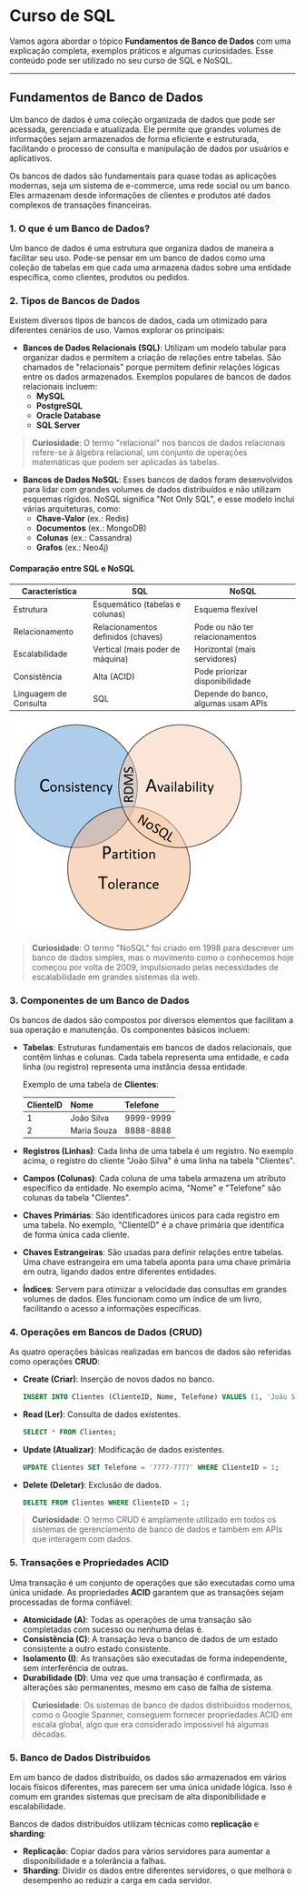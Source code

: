# Curso de SQL
Vamos agora abordar o tópico **Fundamentos de Banco de Dados** com uma explicação completa, exemplos práticos e algumas curiosidades. Esse conteúdo pode ser utilizado no seu curso de SQL e NoSQL.

---

## Fundamentos de Banco de Dados

Um banco de dados é uma coleção organizada de dados que pode ser acessada, gerenciada e atualizada. Ele permite que grandes volumes de informações sejam armazenados de forma eficiente e estruturada, facilitando o processo de consulta e manipulação de dados por usuários e aplicativos.

Os bancos de dados são fundamentais para quase todas as aplicações modernas, seja um sistema de e-commerce, uma rede social ou um banco. Eles armazenam desde informações de clientes e produtos até dados complexos de transações financeiras.

### 1. O que é um Banco de Dados?

Um banco de dados é uma estrutura que organiza dados de maneira a facilitar seu uso. Pode-se pensar em um banco de dados como uma coleção de tabelas em que cada uma armazena dados sobre uma entidade específica, como clientes, produtos ou pedidos.

### 2. Tipos de Bancos de Dados

Existem diversos tipos de bancos de dados, cada um otimizado para diferentes cenários de uso. Vamos explorar os principais:

- **Bancos de Dados Relacionais (SQL)**: Utilizam um modelo tabular para organizar dados e permitem a criação de relações entre tabelas. São chamados de "relacionais" porque permitem definir relações lógicas entre os dados armazenados. Exemplos populares de bancos de dados relacionais incluem:
  - **MySQL**
  - **PostgreSQL**
  - **Oracle Database**
  - **SQL Server**

> **Curiosidade**: O termo "relacional" nos bancos de dados relacionais refere-se à álgebra relacional, um conjunto de operações matemáticas que podem ser aplicadas às tabelas.

- **Bancos de Dados NoSQL**: Esses bancos de dados foram desenvolvidos para lidar com grandes volumes de dados distribuídos e não utilizam esquemas rígidos. NoSQL significa "Not Only SQL", e esse modelo inclui várias arquiteturas, como:
  - **Chave-Valor** (ex.: Redis)
  - **Documentos** (ex.: MongoDB)
  - **Colunas** (ex.: Cassandra)
  - **Grafos** (ex.: Neo4j)

#### Comparação entre SQL e NoSQL

| Característica            | SQL                                     | NoSQL                                  |
|---------------------------|-----------------------------------------|----------------------------------------|
| Estrutura                  | Esquemático (tabelas e colunas)         | Esquema flexível                       |
| Relacionamento             | Relacionamentos definidos (chaves)      | Pode ou não ter relacionamentos        |
| Escalabilidade             | Vertical (mais poder de máquina)        | Horizontal (mais servidores)           |
| Consistência               | Alta (ACID)                             | Pode priorizar disponibilidade         |
| Linguagem de Consulta      | SQL                                     | Depende do banco, algumas usam APIs    |

![acid](../assets/acid.png) 


> **Curiosidade**: O termo "NoSQL" foi criado em 1998 para descrever um banco de dados simples, mas o movimento como o conhecemos hoje começou por volta de 2009, impulsionado pelas necessidades de escalabilidade em grandes sistemas da web.

### 3. Componentes de um Banco de Dados

Os bancos de dados são compostos por diversos elementos que facilitam a sua operação e manutenção. Os componentes básicos incluem:

- **Tabelas**: Estruturas fundamentais em bancos de dados relacionais, que contêm linhas e colunas. Cada tabela representa uma entidade, e cada linha (ou registro) representa uma instância dessa entidade.
  
  Exemplo de uma tabela de **Clientes**:
  
  | ClienteID | Nome         | Telefone       |
  |-----------|--------------|----------------|
  | 1         | João Silva   | 9999-9999      |
  | 2         | Maria Souza  | 8888-8888      |

- **Registros (Linhas)**: Cada linha de uma tabela é um registro. No exemplo acima, o registro do cliente "João Silva" é uma linha na tabela "Clientes".
  
- **Campos (Colunas)**: Cada coluna de uma tabela armazena um atributo específico da entidade. No exemplo acima, "Nome" e "Telefone" são colunas da tabela "Clientes".
  
- **Chaves Primárias**: São identificadores únicos para cada registro em uma tabela. No exemplo, "ClienteID" é a chave primária que identifica de forma única cada cliente.
  
- **Chaves Estrangeiras**: São usadas para definir relações entre tabelas. Uma chave estrangeira em uma tabela aponta para uma chave primária em outra, ligando dados entre diferentes entidades.

- **Índices**: Servem para otimizar a velocidade das consultas em grandes volumes de dados. Eles funcionam como um índice de um livro, facilitando o acesso a informações específicas.

### 4. Operações em Bancos de Dados (CRUD)

As quatro operações básicas realizadas em bancos de dados são referidas como operações **CRUD**:

- **Create (Criar)**: Inserção de novos dados no banco.
  ```sql
  INSERT INTO Clientes (ClienteID, Nome, Telefone) VALUES (1, 'João Silva', '9999-9999');
  ```
- **Read (Ler)**: Consulta de dados existentes.
  ```sql
  SELECT * FROM Clientes;
  ```
- **Update (Atualizar)**: Modificação de dados existentes.
  ```sql
  UPDATE Clientes SET Telefone = '7777-7777' WHERE ClienteID = 1;
  ```
- **Delete (Deletar)**: Exclusão de dados.
  ```sql
  DELETE FROM Clientes WHERE ClienteID = 1;
  ```

> **Curiosidade**: O termo CRUD é amplamente utilizado em todos os sistemas de gerenciamento de banco de dados e também em APIs que interagem com dados.


### 5. Transações e Propriedades ACID

Uma transação é um conjunto de operações que são executadas como uma única unidade. As propriedades **ACID** garantem que as transações sejam processadas de forma confiável:

- **Atomicidade (A)**: Todas as operações de uma transação são completadas com sucesso ou nenhuma delas é.
- **Consistência (C)**: A transação leva o banco de dados de um estado consistente a outro estado consistente.
- **Isolamento (I)**: As transações são executadas de forma independente, sem interferência de outras.
- **Durabilidade (D)**: Uma vez que uma transação é confirmada, as alterações são permanentes, mesmo em caso de falha de sistema.

> **Curiosidade**: Os sistemas de banco de dados distribuídos modernos, como o Google Spanner, conseguem fornecer propriedades ACID em escala global, algo que era considerado impossível há algumas décadas.

### 5. Banco de Dados Distribuídos

Em um banco de dados distribuído, os dados são armazenados em vários locais físicos diferentes, mas parecem ser uma única unidade lógica. Isso é comum em grandes sistemas que precisam de alta disponibilidade e escalabilidade.

Bancos de dados distribuídos utilizam técnicas como **replicação** e **sharding**:

- **Replicação**: Copiar dados para vários servidores para aumentar a disponibilidade e a tolerância a falhas.
- **Sharding**: Dividir os dados entre diferentes servidores, o que melhora o desempenho ao reduzir a carga em cada servidor.
